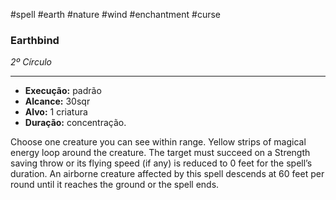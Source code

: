 #spell #earth #nature #wind #enchantment #curse 
### Earthbind
*2º Círculo*
___
- **Execução:** padrão
- **Alcance:** 30sqr
- **Alvo:** 1 criatura
- **Duração:** concentração.

Choose one creature you can see within range. Yellow strips of magical energy loop around the creature. The target must succeed on a Strength saving throw or its flying speed (if any) is reduced to 0 feet for the spell’s duration. An airborne creature affected by this spell descends at 60 feet per round until it reaches the ground or the spell ends.
